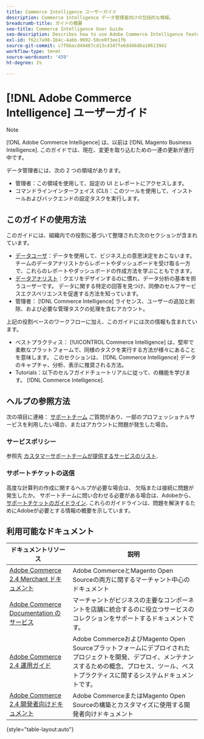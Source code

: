 ```yaml
---
title: Commerce Intelligence ユーザーガイド
description: Commerce Intelligence データ管理者向けの包括的な情報。
breadcrumb-title: ガイドの概要
seo-title: Commerce Intelligence User Guide
seo-description: Describes how to use Adobe Commerce Intelligence features used to gain insights from Adobe Commerce or Magento Open Source data, along with other third-party data sources.
exl-id: f62c7a98-1b4c-4abb-9692-50ce0f3ee1fb
source-git-commit: c7f6bacd49487cd13c4347fe6dd46d6a10613942
workflow-type: tm+mt
source-wordcount: '459'
ht-degree: 1%

---
```



# [!DNL Adobe Commerce Intelligence] ユーザーガイド

>[!NOTE]
>
>[!DNL Adobe Commerce Intelligence] は、以前は [!DNL Magento Business Intelligence]. このガイドでは、現在、変更を取り込むための一連の更新が進行中です。

データ管理者には、次の 2 つの領域があります。

- 管理者：この領域を使用して、設定の UI とレポートにアクセスします。
- コマンドラインインターフェイス (CLI)：このツールを使用して、インストールおよびバックエンドの設定タスクを実行します。

## このガイドの使用方法

このガイドには、組織内での役割に基づいて整理された次のセクションが含まれています。

- [データユーザ](data-user.md)：データを使用して、ビジネス上の意思決定をおこないます。 チームのデータアナリストからレポートやダッシュボードを受け取る一方で、これらのレポートやダッシュボードの作成方法を学ぶこともできます。
- [データアナリスト](data-analyst.md)：クエリをデザインするのに慣れ、データ分析の基本を担うユーザーです。 データに関する特定の回答を見つけ、同僚のセルフサービスエクスペリエンスを促進する方法を知っています。
- 管理者： [!DNL Commerce Intelligence] ライセンス、ユーザーの追加と削除、および必要な管理タスクの処理を含むアカウント。

上記の役割ベースのワークフローに加え、このガイドには次の情報も含まれています。

- ベストプラクティス： [!UICONTROL Commerce Intelligence] は、堅牢で柔軟なプラットフォームで、同様のタスクを実行する方法が様々にあることを意味します。 このセクションは、 [!DNL Commerce Intelligence] データのキャプチャ、分析、表示に推奨される方法。
- Tutorials：以下のセルフガイドチュートリアルに従って、の機能を学びます。 [!DNL Commerce Intelligence].

## ヘルプの参照方法

次の項目に連絡： [サポートチーム](https://experienceleague.adobe.com/docs/commerce-knowledge-base/kb/troubleshooting/miscellaneous/mbi-service-policies.html) ご質問があり、一部のプロフェッショナルサービスを利用したい場合、またはアカウントに問題が発生した場合。

### サービスポリシー

参照先 [カスタマーサポートチームが提供するサービスのリスト](https://experienceleague.adobe.com/docs/commerce-knowledge-base/kb/troubleshooting/miscellaneous/mbi-service-policies.html).

### サポートチケットの送信

高度な計算列の作成に関するヘルプが必要な場合は、 欠陥または接続に問題が発生したか。 サポートチームに問い合わせる必要がある場合は、Adobeから、 [サポートチケットのガイドライン](https://experienceleague.adobe.com/docs/commerce-knowledge-base/kb/troubleshooting/miscellaneous/mbi-service-policies.html). これらのガイドラインは、問題を解決するためにAdobeが必要とする情報の概要を示しています。

## 利用可能なドキュメント

| ドキュメントリソース | 説明 |
|----------------------- | ----------- |
| [Adobe Commerce 2.4 Merchant ドキュメント](https://experienceleague.adobe.com/docs/commerce-admin/user-guides/home.html) | Adobe CommerceとMagento Open Sourceの両方に関するマーチャント中心のドキュメント |
| [Adobe Commerce Documentation のサービス](https://experienceleague.adobe.com/docs/commerce-merchant-services/user-guides/home.html) | マーチャントがビジネスの主要なコンポーネントを店舗に統合するのに役立つサービスのコレクションをサポートするドキュメントです。 |
| [Adobe Commerce 2.4 運用ガイド](https://experienceleague.adobe.com/docs/commerce-operations/operational-guides/home.html) | Adobe CommerceおよびMagento Open Sourceプラットフォームにデプロイされたプロジェクトを開発、デプロイ、メンテナンスするための概念、プロセス、ツール、ベストプラクティスに関するシステムドキュメントです。 |
| [Adobe Commerce 2.4 開発者向けドキュメント](https://developer.adobe.com/commerce/) | Adobe CommerceまたはMagento Open Sourceの構築とカスタマイズに使用する開発者向けドキュメント |

{style="table-layout:auto"}
